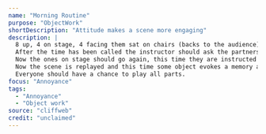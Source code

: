 ```yaml
---
name: "Morning Routine"
purpose: "ObjectWork"
shortDescription: "Attitude makes a scene more engaging"
description: |
  8 up, 4 on stage, 4 facing them sat on chairs (backs to the audience). The 4 on stage simultaneously mime a part of their morning routine for a few minutes.
  After the time has been called the instructor should ask the partners what happened in the scene, also what they liked.
  Now the ones on stage should go again, this time they are instructed to make something happen in the scene that will evoke an emotional change. Cutting yourself shaving, can’t find the cat, break something - something grounded. Again the partners should be quizzed - and of course the players can chime in too.
  Now the scene is replayed and this time some object evokes a memory and this memory informs the deal for the player, such as seeing a scar in the mirror, an old toothbrush, a mug from a holiday.
  Everyone should have a chance to play all parts.
focus: "Annoyance"
tags:
  - "Annoyance"
  - "Object work"
source: "cliffweb"
credit: "unclaimed"
---
```

